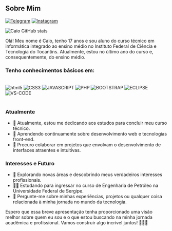 ## Sobre Mim
[![Telegram](https://img.shields.io/badge/Telegram-2CA5E0?style=for-the-badge&logo=telegram&logoColor=white)](https://t.me/Drawkus)
[![Instagram](https://img.shields.io/badge/Instagram-E4405F?style=for-the-badge&logo=instagram&logoColor=white)](https://instagram.com/zh_felipezy)

![Caio GitHub stats](https://github-readme-stats.vercel.app/api?username=Caiofelipe2336&show_icons=true&theme=cobalt)

Olá! Meu nome é Caio, tenho 17 anos e sou aluno do curso técnico em informática integrado ao ensino médio no Instituto Federal de Ciência e Tecnologia do Tocantins. Atualmente, estou no último ano do curso e, consequentemente, do ensino médio.

### Tenho conhecimentos básicos em:

<div style="display: inline_block"><br/>
<img align="center" alt="html5" src="https://img.shields.io/badge/ HTML5-E34F26?style=for-the-badge&logo=html5&logoColor=white" />
<img align="center" alt="CSS3" src="https://img.shields.io/badge/CSS3-1572B6?style=for-the-badge&logo=css3&logoColor=white" />
<img align="center" alt="JAVASCRIPT" src="https://img.shields.io/badge/JavaScript-F7DF1E?style=for-the-badge&logo=javascript&logoColor=black" />
<img align="center" alt="PHP" src="https://img.shields.io/badge/PHP-777BB4?style=for-the-badge&logo=php&logoColor=white" />
<img align="center" alt="BOOTSTRAP" src="https://img.shields.io/badge/Bootstrap-563D7C?style=for-the-badge&logo=bootstrap&logoColor=white" />
<img align="center" alt="ECLIPSE" src="https://img.shields.io/badge/Eclipse-2C2255?style=for-the-badge&logo=eclipse&logoColor=white" />
<img align="center" alt="VS-CODE" src="https://img.shields.io/badge/Visual_Studio_Code-0078D4?style=for-the-badge&logo=visual%20studio%20code&logoColor=white" />
</div><br/>

### Atualmente

- 🔭 Atualmente, estou me dedicando aos estudos para concluir meu curso técnico.
- 🌱 Aprendendo continuamente sobre desenvolvimento web e tecnologias front-end.
- 👯 Procuro colaborar em projetos que envolvam o desenvolvimento de interfaces atraentes e intuitivas.

### Interesses e Futuro

- 🤔 Explorando novas áreas e descobrindo meus verdadeiros interesses profissionais.
- 🧑‍🔬 Estudando para ingressar no curso de Engenharia de Petróleo na Universidade Federal de Sergipe.
- 💬 Pergunte-me sobre minhas experiências, projetos ou qualquer coisa relacionada à minha jornada no mundo da tecnologia.

Espero que essa breve apresentação tenha proporcionado uma visão melhor sobre quem eu sou e o que estou buscando na minha jornada acadêmica e profissional. Vamos construir algo incrível juntos! 👨‍💻🚀
